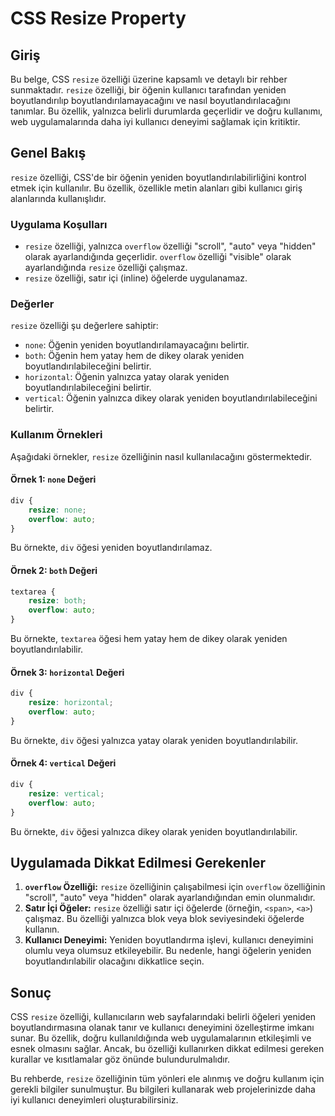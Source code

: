 # CSS Resize Property

## Giriş

Bu belge, CSS `resize` özelliği üzerine kapsamlı ve detaylı bir rehber sunmaktadır. `resize` özelliği, bir öğenin kullanıcı tarafından yeniden boyutlandırılıp boyutlandırılamayacağını ve nasıl boyutlandırılacağını tanımlar. Bu özellik, yalnızca belirli durumlarda geçerlidir ve doğru kullanımı, web uygulamalarında daha iyi kullanıcı deneyimi sağlamak için kritiktir.

## Genel Bakış

`resize` özelliği, CSS'de bir öğenin yeniden boyutlandırılabilirliğini kontrol etmek için kullanılır. Bu özellik, özellikle metin alanları gibi kullanıcı giriş alanlarında kullanışlıdır.

### Uygulama Koşulları

* `resize` özelliği, yalnızca `overflow` özelliği "scroll", "auto" veya "hidden" olarak ayarlandığında geçerlidir. `overflow` özelliği "visible" olarak ayarlandığında `resize` özelliği çalışmaz.
* `resize` özelliği, satır içi (inline) öğelerde uygulanamaz.

### Değerler

`resize` özelliği şu değerlere sahiptir:
* `none`: Öğenin yeniden boyutlandırılamayacağını belirtir.
* `both`: Öğenin hem yatay hem de dikey olarak yeniden boyutlandırılabileceğini belirtir.
* `horizontal`: Öğenin yalnızca yatay olarak yeniden boyutlandırılabileceğini belirtir.
* `vertical`: Öğenin yalnızca dikey olarak yeniden boyutlandırılabileceğini belirtir.

### Kullanım Örnekleri

Aşağıdaki örnekler, `resize` özelliğinin nasıl kullanılacağını göstermektedir.

#### Örnek 1: `none` Değeri

```css
div {
    resize: none;
    overflow: auto;
}
```

Bu örnekte, `div` öğesi yeniden boyutlandırılamaz.

#### Örnek 2: `both` Değeri

```css
textarea {
    resize: both;
    overflow: auto;
}
```

Bu örnekte, `textarea` öğesi hem yatay hem de dikey olarak yeniden boyutlandırılabilir.

#### Örnek 3: `horizontal` Değeri

```css
div {
    resize: horizontal;
    overflow: auto;
}
```

Bu örnekte, `div` öğesi yalnızca yatay olarak yeniden boyutlandırılabilir.

#### Örnek 4: `vertical` Değeri

```css
div {
    resize: vertical;
    overflow: auto;
}
```

Bu örnekte, `div` öğesi yalnızca dikey olarak yeniden boyutlandırılabilir.

## Uygulamada Dikkat Edilmesi Gerekenler

1. **`overflow` Özelliği:** `resize` özelliğinin çalışabilmesi için `overflow` özelliğinin "scroll", "auto" veya "hidden" olarak ayarlandığından emin olunmalıdır.
2. **Satır İçi Öğeler:** `resize` özelliği satır içi öğelerde (örneğin,  `<span>`,  `<a>`) çalışmaz. Bu özelliği yalnızca blok veya blok seviyesindeki öğelerde kullanın.
3. **Kullanıcı Deneyimi:** Yeniden boyutlandırma işlevi, kullanıcı deneyimini olumlu veya olumsuz etkileyebilir. Bu nedenle, hangi öğelerin yeniden boyutlandırılabilir olacağını dikkatlice seçin.

## Sonuç

CSS `resize` özelliği, kullanıcıların web sayfalarındaki belirli öğeleri yeniden boyutlandırmasına olanak tanır ve kullanıcı deneyimini özelleştirme imkanı sunar. Bu özellik, doğru kullanıldığında web uygulamalarının etkileşimli ve esnek olmasını sağlar. Ancak, bu özelliği kullanırken dikkat edilmesi gereken kurallar ve kısıtlamalar göz önünde bulundurulmalıdır.

Bu rehberde, `resize` özelliğinin tüm yönleri ele alınmış ve doğru kullanım için gerekli bilgiler sunulmuştur. Bu bilgileri kullanarak web projelerinizde daha iyi kullanıcı deneyimleri oluşturabilirsiniz.
